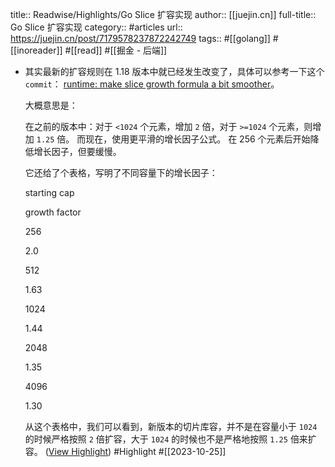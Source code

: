 title:: Readwise/Highlights/Go Slice 扩容实现
author:: [[juejin.cn]]
full-title:: Go Slice 扩容实现
category:: #articles
url:: https://juejin.cn/post/7179578237872242749
tags:: #[[golang]] #[[inoreader]] #[[read]] #[[掘金 - 后端]]

- 其实最新的扩容规则在 1.18 版本中就已经发生改变了，具体可以参考一下这个 `commit`： [runtime: make slice growth formula a bit smoother](https://link.juejin.cn?target=https%3A%2F%2Fgithub.com%2Fgolang%2Fgo%2Fcommit%2F2dda92ff6f9f07eeb110ecbf0fc2d7a0ddd27f9d)。
  
  大概意思是：
  
  在之前的版本中：对于 `<1024` 个元素，增加 `2` 倍，对于 `>=1024` 个元素，则增加 `1.25` 倍。 而现在，使用更平滑的增长因子公式。 在 256 个元素后开始降低增长因子，但要缓慢。
  
  它还给了个表格，写明了不同容量下的增长因子：
  
  starting cap
  
  growth factor
  
  256
  
  2.0
  
  512
  
  1.63
  
  1024
  
  1.44
  
  2048
  
  1.35
  
  4096
  
  1.30
  
  从这个表格中，我们可以看到，新版本的切片库容，并不是在容量小于 `1024` 的时候严格按照 `2` 倍扩容，大于 `1024` 的时候也不是严格地按照 `1.25` 倍来扩容。 ([View Highlight](https://read.readwise.io/read/01hdkfmc7nh0avfrnje5shc8n9)) #Highlight #[[2023-10-25]]